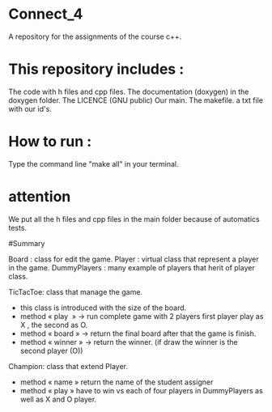 # Connect_4

A repository for the assignments of the course c++.

# This repository includes :

The code with h files and cpp files.
The documentation (doxygen) in the doxygen folder.
The LICENCE  (GNU public)
Our main.
The makefile.
a txt file with our id's.

# How to run :

Type the command line "make all" in your terminal.

# attention

We put all the h files and cpp files in the main folder because of automatics tests.

#Summary

Board : class for edit the game.
Player : virtual class that represent a player in the game.
DummyPlayers : many example of players that herit of player class.

TicTacToe: class that manage the game.
- this class is introduced with the size of the board.
- method « play  » -> run complete game with 2 players 
first player play as X , the second as O.
- method « board » -> return the final board after that the game is finish.
- method « winner » ->  return the winner.
(if draw the winner is the second player (O))

Champion: class that extend Player.
- method « name » return the name of the student assigner 
- method « play » have to win vs each of four players in DummyPlayers as well as X and O player.

